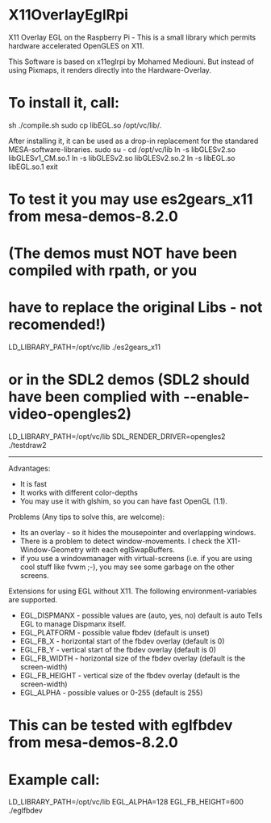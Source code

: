 # X11OverlayEglRpi
X11 Overlay EGL on the Raspberry Pi - This is a small library which permits hardware accelerated OpenGLES on X11.

This Software is based on x11eglrpi by Mohamed Mediouni.
But instead of using Pixmaps, it renders directly into
the Hardware-Overlay.

# To install it, call:
sh ./compile.sh
sudo cp libEGL.so /opt/vc/lib/.

After installing it, it can be used as a
drop-in replacement for the
standared MESA-software-libraries.
sudo su -
cd /opt/vc/lib
ln -s libGLESv2.so libGLESv1_CM.so.1
ln -s libGLESv2.so libGLESv2.so.2
ln -s libEGL.so libEGL.so.1
exit

# To test it you may use es2gears_x11 from mesa-demos-8.2.0
# (The demos must NOT have been compiled with rpath, or you
#   have to replace the original Libs - not recomended!)
LD_LIBRARY_PATH=/opt/vc/lib ./es2gears_x11

# or in the SDL2 demos (SDL2 should have been complied with --enable-video-opengles2)
LD_LIBRARY_PATH=/opt/vc/lib SDL_RENDER_DRIVER=opengles2 ./testdraw2

------------------------------------------

Advantages:
- It is fast 
- It works with different color-depths
- You may use it with glshim, so you can
  have fast OpenGL (1.1).

Problems (Any tips to solve this, are welcome):
- Its an overlay - so it hides the mousepointer
  and overlapping windows.
- There is a problem to detect window-movements.
  I check the X11-Window-Geometry with each eglSwapBuffers.
- if you use a windowmanager with virtual-screens (i.e. if you
  are using cool stuff like fvwm ;-), you may see some garbage
  on the other screens.

Extensions for using EGL without X11.
The following environment-variables are supported.
- EGL_DISPMANX - possible values are (auto, yes, no) default is auto
  Tells EGL to manage Dispmanx itself.
- EGL_PLATFORM - possible value fbdev (default is unset)
- EGL_FB_X - horizontal start of the fbdev overlay (default is 0)
- EGL_FB_Y - vertical start of the fbdev overlay (default is 0)
- EGL_FB_WIDTH - horizontal size of the fbdev overlay (default is the screen-width)
- EGL_FB_HEIGHT - vertical size of the fbdev overlay (default is the screen-width)
- EGL_ALPHA - possible values or 0-255 (default is 255)

# This can be tested with eglfbdev from mesa-demos-8.2.0
# Example call:
LD_LIBRARY_PATH=/opt/vc/lib EGL_ALPHA=128 EGL_FB_HEIGHT=600 ./eglfbdev
